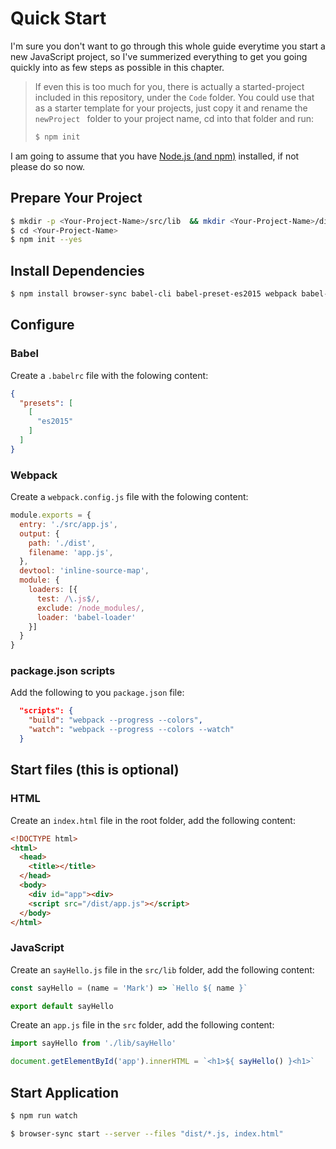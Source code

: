 # Quick Start
I'm sure you don't want to go through this whole guide everytime you start a new JavaScript project, so I've summerized everything to get you going quickly into as few steps as possible in this chapter.  

>If even this is too much for you, there is actually a started-project included in this repository, under the ```Code``` folder.  You could use that as a starter template for your projects, just copy it and rename the ```newProject ``` folder to your project name, cd into that folder and run:
>
>```bash
>$ npm init
>```

I am going to assume that you have [Node.js (and npm)](https://nodejs.org/en/download/) installed, if not please do so now.

## Prepare Your Project

```bash
$ mkdir -p <Your-Project-Name>/src/lib  && mkdir <Your-Project-Name>/dist
$ cd <Your-Project-Name>
$ npm init --yes
```

## Install Dependencies

```bash
$ npm install browser-sync babel-cli babel-preset-es2015 webpack babel-loader --save-dev
```

## Configure
### Babel
Create a ```.babelrc``` file with the folowing content:

```JSON
{
  "presets": [
    [
      "es2015"
    ]
  ]
}
```

### Webpack
Create a ```webpack.config.js``` file with the folowing content:

```JavaScript
module.exports = {
  entry: './src/app.js',
  output: {
    path: './dist',
    filename: 'app.js',
  },
  devtool: 'inline-source-map',
  module: {
    loaders: [{
      test: /\.js$/,
      exclude: /node_modules/,
      loader: 'babel-loader'
    }]
  }
}
```

### package.json scripts
Add the following to you ```package.json``` file:

```JSON
  "scripts": {
    "build": "webpack --progress --colors",
    "watch": "webpack --progress --colors --watch"
  }
```

## Start files (this is optional)
### HTML
Create an ```index.html``` file in the root folder, add the following content:

```html
<!DOCTYPE html>
<html>
  <head>
    <title></title>
  </head>
  <body>
    <div id="app"><div>
    <script src="/dist/app.js"></script>
  </body>
</html>
```

### JavaScript
Create an ```sayHello.js``` file in the ```src/lib``` folder, add the following content:

```JavaScript
const sayHello = (name = 'Mark') => `Hello ${ name }`

export default sayHello
```

Create an ```app.js``` file in the ```src``` folder, add the following content:

```JavaScript
import sayHello from './lib/sayHello'

document.getElementById('app').innerHTML = `<h1>${ sayHello() }<h1>`
```

## Start Application

```bash
$ npm run watch
```

```bash
$ browser-sync start --server --files "dist/*.js, index.html"
```

